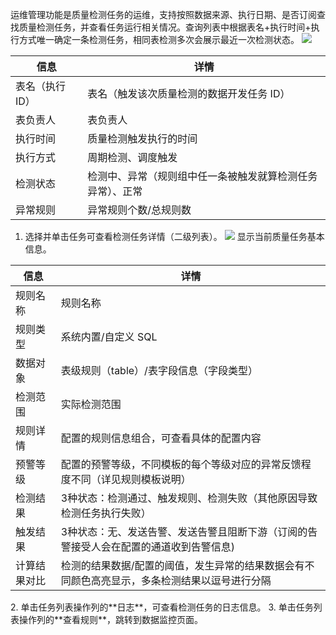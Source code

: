 ﻿运维管理功能是质量检测任务的运维，支持按照数据来源、执行日期、是否订阅查找质量检测任务，并查看任务运行相关情况。查询列表中根据表名+执行时间+执行方式唯一确定一条检测任务，相同表检测多次会展示最近一次检测状态。
![](https://qcloudimg.tencent-cloud.cn/raw/8355c15be31c36d368ebf884f16418a5.png)
<table>
<thead>
<tr>
<th >信息</th>
<th >详情</th>
</tr>
</thead>
<tbody>
</tr><tr>
<td>表名（执行 ID）</td><td>表名（触发该次质量检测的数据开发任务 ID）</td>
</tr><tr>
<td>表负责人	</td><td>表负责人</td>
<tr></tr>
<td>执行时间	</td><td>质量检测触发执行的时间</td>
</tr><tr>
<td>执行方式	</td><td>周期检测、调度触发</td>
</tr><tr>
<td>检测状态	</td><td>检测中、异常（规则组中任一条被触发就算检测任务异常）、正常</td>
</tr><tr>
<td>异常规则	</td><td>异常规则个数/总规则数</td>
</tr>
</tbody>
</table>

1. 选择并单击任务可查看检测任务详情（二级列表）。
![](https://qcloudimg.tencent-cloud.cn/raw/34e17ec4f9e266c5297ca82ef9ff6616.png)
显示当前质量任务基本信息。
<table>
<thead>
<tr>
<th >信息</th>
<th >详情</th>
</tr>
</thead>
<tbody>
</tr><tr>
<td>规则名称</td><td>规则名称</td>
</tr><tr>
<td>规则类型	</td><td>系统内置/自定义 SQL</td>
</tr><tr>
<td>数据对象	</td><td>表级规则（table）/表字段信息（字段类型）</td>
</tr><tr>
<td>检测范围	</td><td>实际检测范围</td>
</tr><tr>
<td>规则详情	</td><td>配置的规则信息组合，可查看具体的配置内容</td>
</tr><tr>
<td>预警等级	</td><td>配置的预警等级，不同模板的每个等级对应的异常反馈程度不同（详见规则模板说明）</td>
</tr><tr>
<td>检测结果	</td><td>3种状态：检测通过、触发规则、检测失败（其他原因导致检测任务执行失败）</td>
</tr><tr>
<td>触发结果	</td><td>3种状态：无、发送告警、发送告警且阻断下游（订阅的告警接受人会在配置的通道收到告警信息)</td>
</tr><tr>
<td>计算结果对比	</td><td>检测的结果数据/配置的阈值，发生异常的结果数据会有不同颜色高亮显示，多条检测结果以逗号进行分隔</td>
</tr>
</tbody>
</table>
2. 单击任务列表操作列的**日志**，可查看检测任务的日志信息。
3. 单击任务列表操作列的**查看规则**，跳转到数据监控页面。

